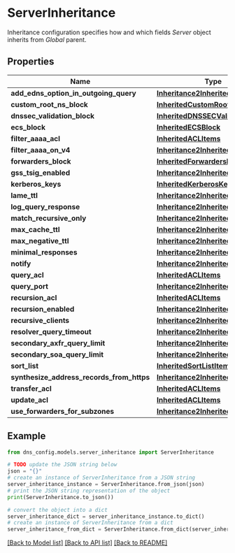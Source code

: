 # ServerInheritance

Inheritance configuration specifies how and which fields _Server_ object inherits from _Global_ parent.

## Properties

Name | Type | Description | Notes
------------ | ------------- | ------------- | -------------
**add_edns_option_in_outgoing_query** | [**Inheritance2InheritedBool**](Inheritance2InheritedBool.md) |  | [optional] 
**custom_root_ns_block** | [**InheritedCustomRootNSBlock**](InheritedCustomRootNSBlock.md) |  | [optional] 
**dnssec_validation_block** | [**InheritedDNSSECValidationBlock**](InheritedDNSSECValidationBlock.md) |  | [optional] 
**ecs_block** | [**InheritedECSBlock**](InheritedECSBlock.md) |  | [optional] 
**filter_aaaa_acl** | [**InheritedACLItems**](InheritedACLItems.md) |  | [optional] 
**filter_aaaa_on_v4** | [**Inheritance2InheritedString**](Inheritance2InheritedString.md) |  | [optional] 
**forwarders_block** | [**InheritedForwardersBlock**](InheritedForwardersBlock.md) |  | [optional] 
**gss_tsig_enabled** | [**Inheritance2InheritedBool**](Inheritance2InheritedBool.md) |  | [optional] 
**kerberos_keys** | [**InheritedKerberosKeys**](InheritedKerberosKeys.md) |  | [optional] 
**lame_ttl** | [**Inheritance2InheritedUInt32**](Inheritance2InheritedUInt32.md) |  | [optional] 
**log_query_response** | [**Inheritance2InheritedBool**](Inheritance2InheritedBool.md) |  | [optional] 
**match_recursive_only** | [**Inheritance2InheritedBool**](Inheritance2InheritedBool.md) |  | [optional] 
**max_cache_ttl** | [**Inheritance2InheritedUInt32**](Inheritance2InheritedUInt32.md) |  | [optional] 
**max_negative_ttl** | [**Inheritance2InheritedUInt32**](Inheritance2InheritedUInt32.md) |  | [optional] 
**minimal_responses** | [**Inheritance2InheritedBool**](Inheritance2InheritedBool.md) |  | [optional] 
**notify** | [**Inheritance2InheritedBool**](Inheritance2InheritedBool.md) |  | [optional] 
**query_acl** | [**InheritedACLItems**](InheritedACLItems.md) |  | [optional] 
**query_port** | [**Inheritance2InheritedUInt32**](Inheritance2InheritedUInt32.md) |  | [optional] 
**recursion_acl** | [**InheritedACLItems**](InheritedACLItems.md) |  | [optional] 
**recursion_enabled** | [**Inheritance2InheritedBool**](Inheritance2InheritedBool.md) |  | [optional] 
**recursive_clients** | [**Inheritance2InheritedUInt32**](Inheritance2InheritedUInt32.md) |  | [optional] 
**resolver_query_timeout** | [**Inheritance2InheritedUInt32**](Inheritance2InheritedUInt32.md) |  | [optional] 
**secondary_axfr_query_limit** | [**Inheritance2InheritedUInt32**](Inheritance2InheritedUInt32.md) |  | [optional] 
**secondary_soa_query_limit** | [**Inheritance2InheritedUInt32**](Inheritance2InheritedUInt32.md) |  | [optional] 
**sort_list** | [**InheritedSortListItems**](InheritedSortListItems.md) |  | [optional] 
**synthesize_address_records_from_https** | [**Inheritance2InheritedBool**](Inheritance2InheritedBool.md) |  | [optional] 
**transfer_acl** | [**InheritedACLItems**](InheritedACLItems.md) |  | [optional] 
**update_acl** | [**InheritedACLItems**](InheritedACLItems.md) |  | [optional] 
**use_forwarders_for_subzones** | [**Inheritance2InheritedBool**](Inheritance2InheritedBool.md) |  | [optional] 

## Example

```python
from dns_config.models.server_inheritance import ServerInheritance

# TODO update the JSON string below
json = "{}"
# create an instance of ServerInheritance from a JSON string
server_inheritance_instance = ServerInheritance.from_json(json)
# print the JSON string representation of the object
print(ServerInheritance.to_json())

# convert the object into a dict
server_inheritance_dict = server_inheritance_instance.to_dict()
# create an instance of ServerInheritance from a dict
server_inheritance_from_dict = ServerInheritance.from_dict(server_inheritance_dict)
```
[[Back to Model list]](../README.md#documentation-for-models) [[Back to API list]](../README.md#documentation-for-api-endpoints) [[Back to README]](../README.md)


